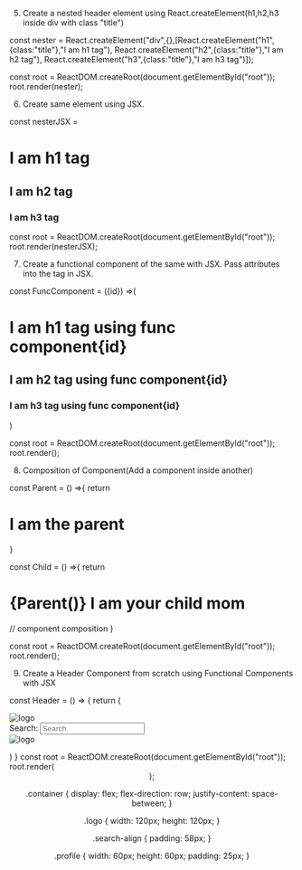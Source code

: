 5. Create a nested header element using React.createElement(h1,h2,h3 inside div with class "title")

const nester = React.createElement("div",{},[React.createElement("h1",{class:"title"},"I am h1 tag"),
                  React.createElement("h2",{class:"title"},"I am h2 tag"),
                  React.createElement("h3",{class:"title"},"I am h3 tag")]); 

const root = ReactDOM.createRoot(document.getElementById("root"));
root.render(nester);

6. Create same element using JSX.

const nesterJSX = <div>
                  <h1 className="title">I am h1 tag</h1>
                  <h2 className="title">I am h2 tag</h2>
                  <h3 className="title">I am h3 tag</h3>
                  </div>
const root = ReactDOM.createRoot(document.getElementById("root"));
root.render(nesterJSX);

7. Create a functional component of the same with JSX. Pass attributes into the tag in JSX.

const FuncComponent = ({id}) =>(
   <div>
      <h1 className="title">I am h1 tag using func component{id}</h1>
      <h2 className="title">I am h2 tag using func component{id}</h2>
      <h3 className="title">I am h3 tag using func component{id}</h3>
   </div>
) 

const root = ReactDOM.createRoot(document.getElementById("root"));
root.render(<FuncComponent/>);

8. Composition of Component(Add a component inside another)

const Parent = () =>{
   return <h1>I am the parent</h1>
}

const Child = () =>{
   return <h1>{Parent()} I am your child mom</h1> // component composition
} 

const root = ReactDOM.createRoot(document.getElementById("root"));
root.render(<Child/>);

9. Create a Header Component from scratch using Functional Components with JSX

const Header = () => {
   return (<div className="container">
       <div className="logo-container">
           <img className="logo" alt="logo" src="https://encrypted-tbn0.gstatic.com/images?q=tbn:ANd9GcQGtg3cJ7uzyoxqdYkY2BhFbiwOoKjrJvqgoA&usqp=CAU" />
       </div>
       <div className="search-align">
           Search: <input type="text" placeholder="Search"/>
       </div>
       <div>
           <img className="profile" alt="logo" src="https://encrypted-tbn0.gstatic.com/images?q=tbn:ANd9GcQRr0YlatAy-hrNCQjzZ7fqDzNiXt7HGmzVaA&usqp=CAU" />
       </div>
   </div>)
}
const root = ReactDOM.createRoot(document.getElementById("root"));
root.render(<Header/>);


.container {
    display: flex;
    flex-direction: row;
    justify-content: space-between;
}

.logo {
    width: 120px;
    height: 120px;
}

.search-align {
    padding: 58px;
}

.profile {
    width: 60px;
    height: 60px;
    padding: 25px;
}